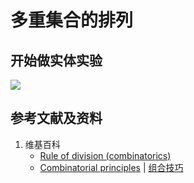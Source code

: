 # 多重集合的排列

## 开始做实体实验

![](/images/概率/组合数学/多重集合的排列/1a1.jpg)

## 参考文献及资料

1. 维基百科
	- [Rule of division (combinatorics)](https://en.wikipedia.org/wiki/Rule_of_division_(combinatorics))
	- [Combinatorial principles](https://en.wikipedia.org/wiki/Combinatorial_principles) | [组合技巧](https://zh.wikipedia.org/wiki/組合技巧) 

